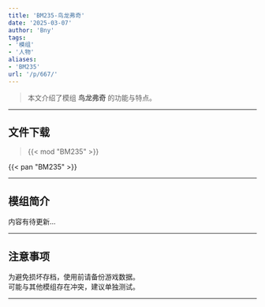 ```yaml
---
title: 'BM235-鸟龙弗奇'
date: '2025-03-07'
author: 'Bny'
tags:
- '模组'
- '人物'
aliases:
- 'BM235'
url: '/p/667/'
---
```


> 本文介绍了模组 **鸟龙弗奇** 的功能与特点。

---

## 文件下载  

> {{< mod "BM235" >}}  

{{< pan "BM235" >}}  

---

## 模组简介

>  
内容有待更新...  

---

## 注意事项

>  
为避免损坏存档，使用前请备份游戏数据。  
可能与其他模组存在冲突，建议单独测试。  

---

